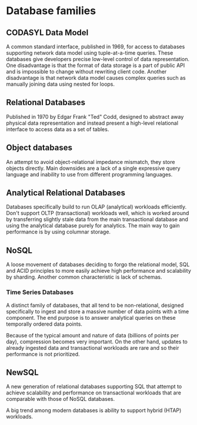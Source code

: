 # Database families

## CODASYL Data Model

A common standard interface, published in 1969, for access to databases supporting
network data model using tuple-at-a-time queries. These databases give developers precise low-level
control of data representation. One disadvantage is that the format of data storage is a part of
public API and is impossible to change without rewriting client code. Another disadvantage is that
network data model causes complex queries such as manually joining data using nested for loops.


## Relational Databases

Published in 1970 by Edgar Frank "Ted" Codd, designed to abstract away physical data representation
and instead present a high-level relational interface to access data as a set of tables.


## Object databases

An attempt to avoid object-relational impedance mismatch, they store objects directly.
Main downsides are a lack of a single expressive query language and inability to use from different
programming languages.


## Analytical Relational Databases

Databases specifically build to run OLAP (analytical) workloads efficiently. Don't support
OLTP (transactional) workloads well, which is worked around by transferring slightly stale data
from the main transactional database and using the analytical database purely for analytics.
The main way to gain performance is by using columnar storage.


## NoSQL

A loose movement of databases deciding to forgo the relational model, SQL and ACID principles to
more easily achieve high performance and scalability by sharding. Another common characteristic
is lack of schemas.

### Time Series Databases
A distinct family of databases, that all tend to be non-relational, designed specifically to
ingest and store a massive number of data points with a time component. The end purpose is to
answer analytical queries on these temporally ordered data points.

Because of the typical amount and nature of data (billions of points per day), compression becomes
very important. On the other hand, updates to already ingested data and transactional workloads
are rare and so their performance is not prioritized.


## NewSQL

A new generation of relational databases supporting SQL that attempt to achieve scalability and
performance on transactional workloads that are comparable with those of NoSQL databases.

A big trend among modern databases is ability to support hybrid (HTAP) workloads.
